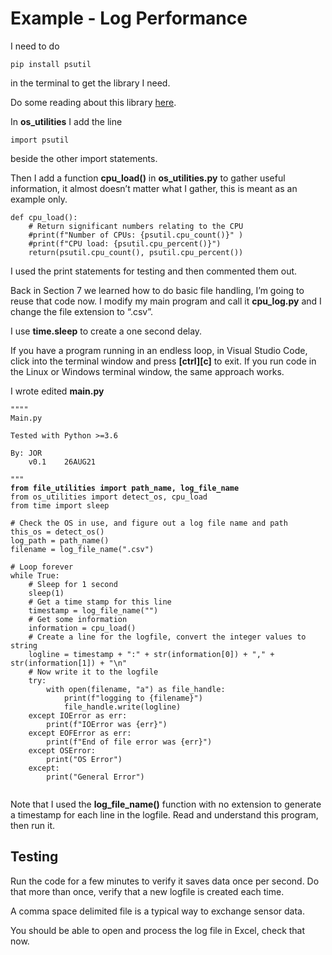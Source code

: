 # Example - Log Performance

I need to do&#x20;

```
pip install psutil 
```

in the terminal to get the library I need.&#x20;

Do some reading about this library [here](https://pypi.org/project/psutil/). &#x20;

In **os\_utilities** I add the line&#x20;

```
import psutil 
```

beside the other import statements.&#x20;

Then I add a function **cpu\_load()** in **os\_utilities.py** to gather useful information, it almost doesn’t matter what I gather, this is meant as an example only.

```
def cpu_load():
    # Return significant numbers relating to the CPU
    #print(f"Number of CPUs: {psutil.cpu_count()}" )
    #print(f"CPU load: {psutil.cpu_percent()}")
    return(psutil.cpu_count(), psutil.cpu_percent())
```

I used the print statements for testing and then commented them out.

Back in Section 7 we learned how to do basic file handling, I’m going to reuse that code now. I modify my main program and call it **cpu\_log.py** and I change the file extension to “.csv”.

I use **time.sleep** to create a one second delay.

If you have a program running in an endless loop, in Visual Studio Code, click into the terminal window and press **\[ctrl]\[c]** to exit. If you run code in the Linux or Windows terminal window, the same approach works.

I wrote edited **main.py**

<pre><code>""""
Main.py

Tested with Python >=3.6

By: JOR
    v0.1    26AUG21     

"""
<strong>from file_utilities import path_name, log_file_name
</strong>from os_utilities import detect_os, cpu_load
from time import sleep

# Check the OS in use, and figure out a log file name and path
this_os = detect_os()
log_path = path_name()
filename = log_file_name(".csv")

# Loop forever
while True:
    # Sleep for 1 second
    sleep(1)
    # Get a time stamp for this line
    timestamp = log_file_name("")
    # Get some information
    information = cpu_load()
    # Create a line for the logfile, convert the integer values to string
    logline = timestamp + ":" + str(information[0]) + "," + str(information[1]) + "\n"
    # Now write it to the logfile
    try:
        with open(filename, "a") as file_handle:
            print(f"logging to {filename}")
            file_handle.write(logline)
    except IOError as err:
        print(f"IOError was {err}")
    except EOFError as err:
        print(f"End of file error was {err}")
    except OSError:
        print("OS Error")
    except:
        print("General Error")

</code></pre>

Note that I used the **log\_file\_name()** function with no extension to generate a timestamp for each line in the logfile. Read and understand this program, then run it.

## Testing

Run the code for a few minutes to verify it saves data once per second. Do that more than once, verify that a new logfile is created each time.&#x20;

A comma space delimited file is a typical way to exchange sensor data.&#x20;

You should be able to open and process the log file in Excel, check that now.
